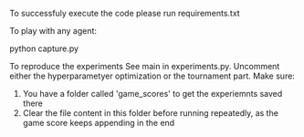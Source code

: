 To successfuly execute the code please run requirements.txt

To play with any agent:

python capture.py 

To reproduce the experiments
See main in experiments.py. Uncomment either the hyperparametyer optimization or the tournament part. Make sure:
1. You have a folder called 'game_scores' to get the experiemnts saved there
2. Clear the file content in this folder before running repeatedly, as the game score keeps appending in the end